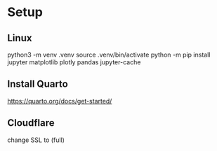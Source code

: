 # Setup

## Linux

python3 -m venv .venv
source .venv/bin/activate
python -m pip install jupyter matplotlib plotly pandas jupyter-cache

## Install Quarto

https://quarto.org/docs/get-started/

## Cloudflare

change SSL to (full)
